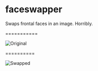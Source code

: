 faceswapper
===========

Swaps frontal faces in an image. Horribly.

===========

![Original](https://raw.github.com/pranavrc/faceswapper/master/sample.jpg)

==========

![Swapped](https://raw.github.com/pranavrc/faceswapper/master/swapped.jpg)
